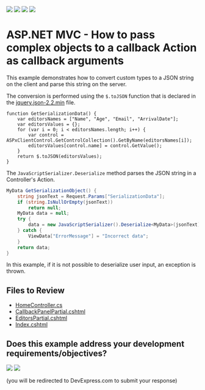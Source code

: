 <!-- default badges list -->
![](https://img.shields.io/endpoint?url=https://codecentral.devexpress.com/api/v1/VersionRange/128552755/24.2.1%2B)
[![](https://img.shields.io/badge/Open_in_DevExpress_Support_Center-FF7200?style=flat-square&logo=DevExpress&logoColor=white)](https://supportcenter.devexpress.com/ticket/details/E3338)
[![](https://img.shields.io/badge/📖_How_to_use_DevExpress_Examples-e9f6fc?style=flat-square)](https://docs.devexpress.com/GeneralInformation/403183)
[![](https://img.shields.io/badge/💬_Leave_Feedback-feecdd?style=flat-square)](#does-this-example-address-your-development-requirementsobjectives)
<!-- default badges end -->

# ASP.NET MVC - How to pass complex objects to a callback Action as callback arguments

This example demonstrates how to convert custom types to a JSON string on the client and parse this string on the server. 

The conversion is performed using the `$.toJSON` function that is declared in the [jquery.json-2.2.min](https://github.com/krinkle/jquery-json) file. 

```jscript
function GetSerializationData() {
    var editorsNames = ["Name", "Age", "Email", "ArrivalDate"];
    var editorsValues = {};
    for (var i = 0; i < editorsNames.length; i++) {
        var control = ASPxClientControl.GetControlCollection().GetByName(editorsNames[i]);
        editorsValues[control.name] = control.GetValue();
    }
    return $.toJSON(editorsValues);
}
```

The `JavaScriptSerializer.Deserialize` method parses the JSON string in a Controller's Action.

```csharp
MyData GetSerializationObject() {
    string jsonText = Request.Params["SerializationData"];
    if (string.IsNullOrEmpty(jsonText))
        return null;
    MyData data = null;
    try {
        data = new JavaScriptSerializer().Deserialize<MyData>(jsonText);
    } catch {
        ViewData["ErrorMessage"] = "Incorrect data";
    }
    return data;
}
```

In this example, if it is not possible to deserialize user input, an exception is thrown.

## Files to Review

* [HomeController.cs](./CS/DevExpress.Razor/Controllers/HomeController.cs)
* [CallbackPanelPartial.cshtml](./CS/DevExpress.Razor/Views/Home/CallbackPanelPartial.cshtml)
* [EditorsPartial.cshtml](./CS/DevExpress.Razor/Views/Home/EditorsPartial.cshtml)
* [Index.cshtml](./CS/DevExpress.Razor/Views/Home/Index.cshtml)
<!-- feedback -->
## Does this example address your development requirements/objectives?

[<img src="https://www.devexpress.com/support/examples/i/yes-button.svg"/>](https://www.devexpress.com/support/examples/survey.xml?utm_source=github&utm_campaign=asp-net-mvc-convert-custom-types-to-from-json&~~~was_helpful=yes) [<img src="https://www.devexpress.com/support/examples/i/no-button.svg"/>](https://www.devexpress.com/support/examples/survey.xml?utm_source=github&utm_campaign=asp-net-mvc-convert-custom-types-to-from-json&~~~was_helpful=no)

(you will be redirected to DevExpress.com to submit your response)
<!-- feedback end -->
